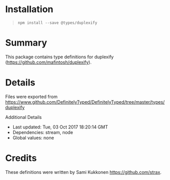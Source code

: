 # Installation
> `npm install --save @types/duplexify`

# Summary
This package contains type definitions for duplexify (https://github.com/mafintosh/duplexify).

# Details
Files were exported from https://www.github.com/DefinitelyTyped/DefinitelyTyped/tree/master/types/duplexify

Additional Details
 * Last updated: Tue, 03 Oct 2017 18:20:14 GMT
 * Dependencies: stream, node
 * Global values: none

# Credits
These definitions were written by Sami Kukkonen <https://github.com/strax>.
